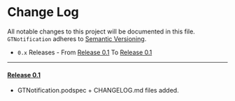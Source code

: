# Change Log
All notable changes to this project will be documented in this file.
`GTNotification` adheres to [Semantic Versioning](http://semver.org/).

- `0.x` Releases - From [Release 0.1](https://github.com/MathieuWhite/GTNotification/releases/tag/0.1) To [Release 0.1](https://github.com/MathieuWhite/GTNotification/releases/tag/0.1)

---

#### [Release 0.1](https://github.com/MathieuWhite/GTNotification/releases/tag/0.1)
- GTNotification.podspec + CHANGELOG.md files added.

